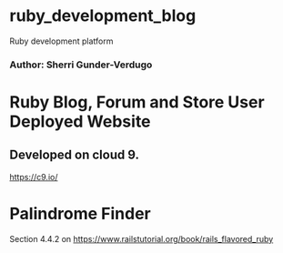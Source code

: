 # ruby_development_blog
Ruby development platform

### Author: Sherri Gunder-Verdugo

# Ruby Blog, Forum and Store User Deployed Website

## Developed on cloud 9.

https://c9.io/

# Palindrome Finder

Section 4.4.2 on https://www.railstutorial.org/book/rails_flavored_ruby
